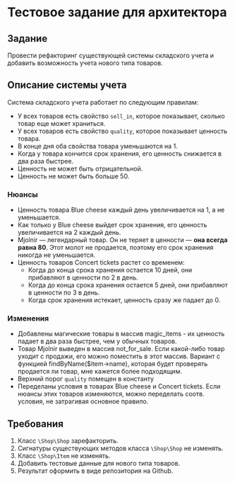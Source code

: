 # Тестовое задание для архитектора

## Задание

Провести рефакторинг существующей системы складского учета и добавить возможность учета нового типа товаров.

## Описание системы учета

Система складского учета работает по следующим правилам:
* У всех товаров есть свойство `sell_in`, которое показывает, сколько товар еще может храниться.
* У всех товаров есть свойство `quality`, которое показывает ценность товара.
* В конце дня оба свойства товара уменьшаются на 1.
* Когда у товара кончится срок хранения, его ценность снижается в два раза быстрее.
* Ценность не может быть отрицательной.
* Ценность не может быть больше 50.

### Нюансы

* Ценность товара Blue cheese каждый день увеличивается на 1, а не уменьшается.
* Как только у Blue cheese выйдет срок хранения, его ценность увеличивается на 2 каждый день.
* Mjolnir — легендарный товар. Он не теряет в ценности — **она всегда равна 80**.
  Этот молот не продается, поэтому его срок хранения никогда не уменьшается.
* Ценность товаров Concert tickets растет со временем:
    * Когда до конца срока хранения остается 10 дней, они прибавляют в ценности по 2 в день.
    * Когда до конца срока хранения остается 5 дней, они прибавляют в ценности по 3 в день.
    * Когда срок хранения истекает, ценность сразу же падает до 0.

### Изменения

* Добавлены магические товары в массив magic_items -  их ценность падает в два раза быстрее, чем у обычных товаров. 
* Товар Mjolnir выведен в массив not_for_sale. Если какой-либо товар уходит с продажи, его можно поместить в этот массив. 
  Вариант с функцией findByName($item->name), которая будет проверять продается ли товар, мне кажется более подходящим.
* Верхний порог `quality` помещен в константу
* Переделаны условия в товарах Blue cheese и Concert tickets. Если нюансы этих товаров изменяются, можно переделать соотв. условия, не затрагивая основное правило.

## Требования

1. Класс `\Shop\Shop` зарефакторить.
1. Сигнатуры существующих методов класса `\Shop\Shop` не изменять.
1. Класс `\Shop\Item` не изменять.
1. Добавить тестовые данные для нового типа товаров.
1. Результат оформить в виде репозитория на Github.
